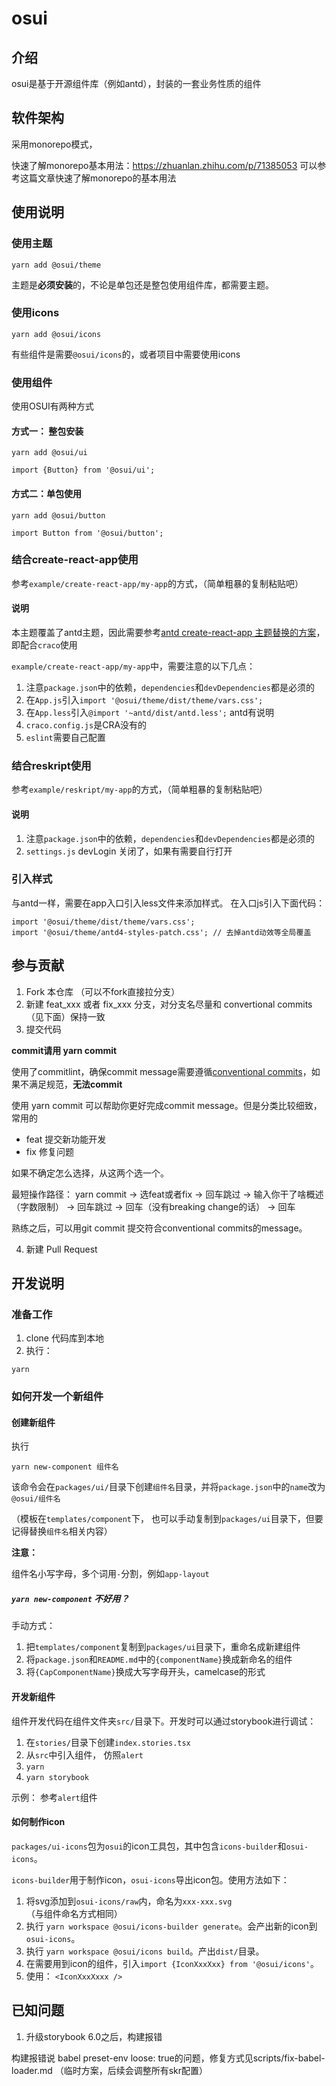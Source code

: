 # osui

## 介绍
osui是基于开源组件库（例如antd），封装的一套业务性质的组件

## 软件架构
采用monorepo模式，

快速了解monorepo基本用法：https://zhuanlan.zhihu.com/p/71385053
可以参考这篇文章快速了解monorepo的基本用法

## 使用说明

### 使用主题

```
yarn add @osui/theme
```

主题是**必须安装**的，不论是单包还是整包使用组件库，都需要主题。

### 使用icons

```
yarn add @osui/icons
```

有些组件是需要`@osui/icons`的，或者项目中需要使用icons

### 使用组件

使用OSUI有两种方式

#### 方式一： 整包安装

```
yarn add @osui/ui
```

```
import {Button} from '@osui/ui';
```

#### 方式二：单包使用

```
yarn add @osui/button
```

```
import Button from '@osui/button';
```

### 结合create-react-app使用

参考`example/create-react-app/my-app`的方式，（简单粗暴的复制粘贴吧）

#### 说明

本主题覆盖了antd主题，因此需要参考[antd create-react-app 主题替换的方案](https://ant.design/docs/react/use-with-create-react-app-cn#%E9%AB%98%E7%BA%A7%E9%85%8D%E7%BD%AE)，即配合`craco`使用

`example/create-react-app/my-app`中，需要注意的以下几点：

1. 注意`package.json`中的依赖，`dependencies`和`devDependencies`都是必须的
2. 在`App.js`引入`import '@osui/theme/dist/theme/vars.css';`
3. 在`App.less`引入`@import '~antd/dist/antd.less';` antd有说明
4. `craco.config.js`是CRA没有的
5. `eslint`需要自己配置

### 结合reskript使用

参考`example/reskript/my-app`的方式，（简单粗暴的复制粘贴吧）

#### 说明

1. 注意`package.json`中的依赖，`dependencies`和`devDependencies`都是必须的
2. `settings.js` devLogin 关闭了，如果有需要自行打开

### 引入样式

与antd一样，需要在app入口引入less文件来添加样式。
在入口js引入下面代码：

```
import '@osui/theme/dist/theme/vars.css';
import '@osui/theme/antd4-styles-patch.css'; // 去掉antd动效等全局覆盖
```



## 参与贡献

1.  Fork 本仓库 （可以不fork直接拉分支）
2.  新建 feat_xxx 或者 fix_xxx 分支，对分支名尽量和 convertional commits（见下面）保持一致
3.  提交代码

**commit请用 yarn commit**

使用了commitlint，确保commit message需要遵循[conventional commits](https://www.conventionalcommits.org/en/v1.0.0/)，如果不满足规范，**无法commit**

使用 yarn commit 可以帮助你更好完成commit message。但是分类比较细致，常用的

- feat 提交新功能开发
- fix 修复问题

如果不确定怎么选择，从这两个选一个。

最短操作路径： yarn commit -> 选feat或者fix -> 回车跳过 -> 输入你干了啥概述（字数限制） -> 回车跳过 -> 回车（没有breaking change的话） -> 回车

熟练之后，可以用git commit 提交符合conventional commits的message。

4.  新建 Pull Request

## 开发说明

### 准备工作

1. clone 代码库到本地
2. 执行：

```
yarn
```

### 如何开发一个新组件

#### 创建新组件

执行

```
yarn new-component 组件名
```

该命令会在`packages/ui/`目录下创建`组件名`目录，并将`package.json`中的`name`改为`@osui/组件名`

（模板在`templates/component`下， 也可以手动复制到`packages/ui`目录下，但要记得替换`组件名`相关内容）

**注意：**

组件名小写字母，多个词用`-`分割，例如`app-layout`

##### `yarn new-component` 不好用？

手动方式：

1. 把`templates/component`复制到`packages/ui`目录下，重命名成新建组件
2. 将`package.json`和`README.md`中的`{componentName}`换成新命名的组件
3. 将`{CapComponentName}`换成大写字母开头，camelcase的形式

#### 开发新组件

组件开发代码在组件文件夹`src/`目录下。开发时可以通过storybook进行调试：

1. 在`stories/`目录下创建`index.stories.tsx`
2. 从`src`中引入组件， 仿照`alert`
3. `yarn`
4. `yarn storybook`

示例： 参考`alert`组件


#### 如何制作icon

`packages/ui-icons`包为`osui`的icon工具包，其中包含`icons-builder`和`osui-icons`。

`icons-builder`用于制作icon，`osui-icons`导出icon包。使用方法如下：

1. 将svg添加到`osui-icons/raw`内，命名为`xxx-xxx.svg`（与组件命名方式相同）
2. 执行 `yarn workspace @osui/icons-builder generate`。会产出新的icon到`osui-icons`。
3. 执行 `yarn workspace @osui/icons build`。产出`dist/`目录。
4. 在需要用到icon的组件，引入`import {IconXxxXxx} from '@osui/icons'`。
5. 使用： `<IconXxxXxxx />`


## 已知问题

1. 升级storybook 6.0之后，构建报错

构建报错说 babel preset-env loose: true的问题，修复方式见scripts/fix-babel-loader.md （临时方案，后续会调整所有skr配置）